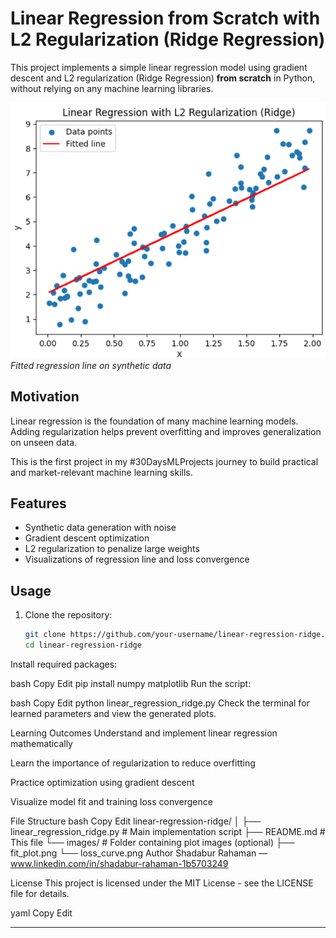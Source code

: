 # Linear Regression from Scratch with L2 Regularization (Ridge Regression)

This project implements a simple linear regression model using gradient descent and L2 regularization (Ridge Regression) **from scratch** in Python, without relying on any machine learning libraries.

![Regression Fit Plot](images/fit_plot.png)  
*Fitted regression line on synthetic data*

## Motivation

Linear regression is the foundation of many machine learning models. Adding regularization helps prevent overfitting and improves generalization on unseen data.

This is the first project in my #30DaysMLProjects journey to build practical and market-relevant machine learning skills.

## Features

- Synthetic data generation with noise  
- Gradient descent optimization  
- L2 regularization to penalize large weights  
- Visualizations of regression line and loss convergence  

## Usage

1. Clone the repository:

   ```bash
   git clone https://github.com/your-username/linear-regression-ridge.git
   cd linear-regression-ridge
Install required packages:

bash
Copy
Edit
pip install numpy matplotlib
Run the script:

bash
Copy
Edit
python linear_regression_ridge.py
Check the terminal for learned parameters and view the generated plots.

Learning Outcomes
Understand and implement linear regression mathematically

Learn the importance of regularization to reduce overfitting

Practice optimization using gradient descent

Visualize model fit and training loss convergence

File Structure
bash
Copy
Edit
linear-regression-ridge/
│
├── linear_regression_ridge.py    # Main implementation script
├── README.md                     # This file
└── images/                       # Folder containing plot images (optional)
    ├── fit_plot.png
    └── loss_curve.png
Author
Shadabur Rahaman — www.linkedin.com/in/shadabur-rahaman-1b5703249

License
This project is licensed under the MIT License - see the LICENSE file for details.

yaml
Copy
Edit

---

